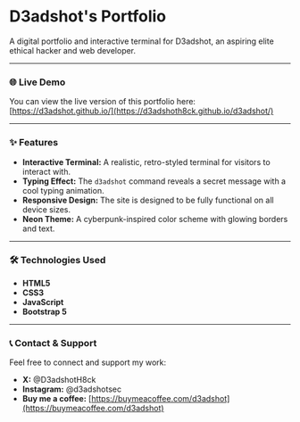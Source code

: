 # D3adshot's Portfolio

A digital portfolio and interactive terminal for D3adshot, an aspiring elite ethical hacker and web developer.

---

### 🌐 Live Demo
You can view the live version of this portfolio here:
[https://d3adshot.github.io/](https://d3adshoth8ck.github.io/d3adshot/)

---

### ✨ Features
* **Interactive Terminal:** A realistic, retro-styled terminal for visitors to interact with.
* **Typing Effect:** The `d3adshot` command reveals a secret message with a cool typing animation.
* **Responsive Design:** The site is designed to be fully functional on all device sizes.
* **Neon Theme:** A cyberpunk-inspired color scheme with glowing borders and text.

---

### 🛠️ Technologies Used
* **HTML5**
* **CSS3**
* **JavaScript**
* **Bootstrap 5**

---

### 📞 Contact & Support
Feel free to connect and support my work:
* **X:** @D3adshotH8ck
* **Instagram:** @d3adshotsec
* **Buy me a coffee:** [https://buymeacoffee.com/d3adshot](https://buymeacoffee.com/d3adshot)
